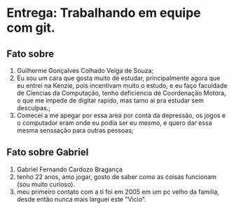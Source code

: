 # Entrega: Trabalhando em equipe com git.

## Fato sobre <Guilher Colhado>

1. Guilherme Gonçalves Colhado Veiga de Souza;
2. Eu sou um cara que gosta muito de estudar, principalmente agora que eu entrei na Kenzie, pois incentivam muito o estudo, e eu faço faculdade de Ciencias da Computação, tenho deficiencia de Coordenação Motora, o que me impede de digitar rapido, mas tamo ai pra estudar sem desculpas.;
3. Comecei a me apegar por essa area por conta da depressão, os jogos e o computador eram onde eu podia ser eu mesmo, e quero dar essa mesma senssação para outras pessoas;


## Fato sobre Gabriel

1. Gabriel Fernando Cardozo Bragança
2. tenho 22 anos, amo jogar, gosto de saber como as coisas funcionam (sou muito curioso).
3. meu primeiro contato com a ti foi em 2005 em um pc velho da familia, desde então nunca mais larguei este "Vicio".

